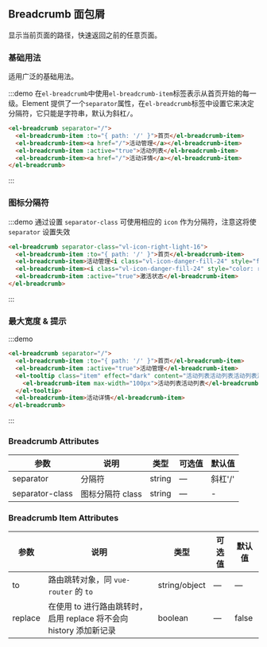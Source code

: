 ## Breadcrumb 面包屑
显示当前页面的路径，快速返回之前的任意页面。

### 基础用法

适用广泛的基础用法。

:::demo 在`el-breadcrumb`中使用`el-breadcrumb-item`标签表示从首页开始的每一级。Element 提供了一个`separator`属性，在`el-breadcrumb`标签中设置它来决定分隔符，它只能是字符串，默认为斜杠`/`。

```html
<el-breadcrumb separator="/">
  <el-breadcrumb-item :to="{ path: '/' }">首页</el-breadcrumb-item>
  <el-breadcrumb-item><a href="/">活动管理</a></el-breadcrumb-item>
  <el-breadcrumb-item :active="true">活动列表</el-breadcrumb-item>
  <el-breadcrumb-item><a href="/">活动详情</a></el-breadcrumb-item>
</el-breadcrumb>
```
:::

### 图标分隔符

:::demo 通过设置 `separator-class` 可使用相应的 `icon` 作为分隔符，注意这将使 `separator` 设置失效

```html
<el-breadcrumb separator-class="vl-icon-right-light-16">
  <el-breadcrumb-item :to="{ path: '/' }">首页</el-breadcrumb-item>
  <el-breadcrumb-item>活动管理<i class="vl-icon-danger-fill-24" style="font-size: 16px;"></i></el-breadcrumb-item>
  <el-breadcrumb-item><i class="vl-icon-danger-fill-24" style="color: red; font-size: 16px;"></i>活动列表</el-breadcrumb-item>
  <el-breadcrumb-item :active="true">激活状态</el-breadcrumb-item>
</el-breadcrumb>
```
:::

### 最大宽度 & 提示
:::demo
```html
<el-breadcrumb separator="/">
  <el-breadcrumb-item :to="{ path: '/' }">首页</el-breadcrumb-item>
  <el-breadcrumb-item :active="true">活动管理</el-breadcrumb-item>
  <el-tooltip class="item" effect="dark" content="活动列表活动列表活动列表活动列表 tooltip" placement="top" >
    <el-breadcrumb-item max-width="100px">活动列表活动列表</el-breadcrumb-item>
  </el-tooltip>
  <el-breadcrumb-item>活动详情</el-breadcrumb-item>
</el-breadcrumb>
```
:::

### Breadcrumb Attributes
| 参数      | 说明          | 类型      | 可选值                           | 默认值  |
|---------- |-------------- |---------- |--------------------------------  |-------- |
| separator | 分隔符 | string | — | 斜杠'/' |
| separator-class | 图标分隔符 class | string | — | - |

### Breadcrumb Item Attributes
| 参数      | 说明          | 类型      | 可选值                           | 默认值  |
|---------- |-------------- |---------- |--------------------------------  |-------- |
| to        | 路由跳转对象，同 `vue-router` 的 `to` | string/object | — | — |
| replace   | 在使用 to 进行路由跳转时，启用 replace 将不会向 history 添加新记录 | boolean | — | false |

